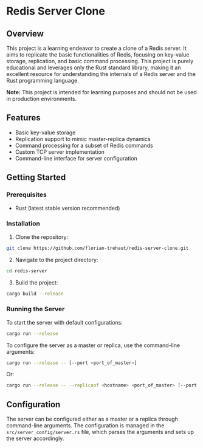 # Redis Server Clone

## Overview

This project is a learning endeavor to create a clone of a Redis server. It aims to replicate the basic functionalities of Redis, focusing on key-value storage, replication, and basic command processing. This project is purely educational and leverages only the Rust standard library, making it an excellent resource for understanding the internals of a Redis server and the Rust programming language.

**Note:** This project is intended for learning purposes and should not be used in production environments.

## Features

- Basic key-value storage
- Replication support to mimic master-replica dynamics
- Command processing for a subset of Redis commands
- Custom TCP server implementation
- Command-line interface for server configuration

## Getting Started

### Prerequisites

- Rust (latest stable version recommended)

### Installation

1. Clone the repository:

```sh
git clone https://github.com/florian-trehaut/redis-server-clone.git
```

2. Navigate to the project directory:

```sh
cd redis-server
```

3. Build the project:

```sh
cargo build --release
```

### Running the Server

To start the server with default configurations:

```sh
cargo run --release
```

To configure the server as a master or replica, use the command-line arguments:

```sh
cargo run --release -- [--port <port_of_master>]
```

Or:

```sh
cargo run --release -- --replicaof <hostname> <port_of_master> [--port <port_of_replica>]
```

## Configuration

The server can be configured either as a master or a replica through command-line arguments. The configuration is managed in the `src/server_config/server.rs` file, which parses the arguments and sets up the server accordingly.

